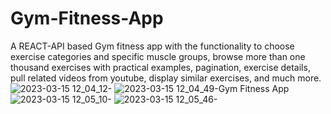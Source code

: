 # Gym-Fitness-App
A REACT-API based Gym fitness app with the functionality to choose exercise categories and specific muscle groups, browse more than one thousand exercises with practical examples, pagination, exercise details, pull related videos from youtube, display similar exercises, and much more.
![2023-03-15 12_04_12-](https://user-images.githubusercontent.com/105711066/225261523-0b5fd0ba-ef37-48cb-9b01-66632403d27d.png)
![2023-03-15 12_04_49-Gym Fitness App](https://user-images.githubusercontent.com/105711066/225261551-ece3432a-b3ee-4465-b8e5-008e661e8661.png)
![2023-03-15 12_05_10-](https://user-images.githubusercontent.com/105711066/225261570-3e0ecf8b-40ca-43b1-a048-0b9a58e146d7.png)
![2023-03-15 12_05_46-](https://user-images.githubusercontent.com/105711066/225261594-27db865f-164b-4bad-a6f8-fa28717442c6.png)
